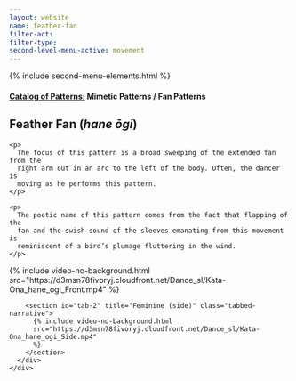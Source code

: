 ```yaml
---
layout: website
name: feather-fan
filter-act:
filter-type:
second-level-menu-active: movement
---
```


{% include second-menu-elements.html %}

<main class="page-content">
  <div class="text-container">
    <h4>
      <a href="/movement/">Catalog of Patterns:</a> Mimetic Patterns / Fan
      Patterns
    </h4>
    <h2>Feather Fan (<em>hane ōgi</em>)</h2>

    <p>
      The focus of this pattern is a broad sweeping of the extended fan from the
      right arm out in an arc to the left of the body. Often, the dancer is
      moving as he performs this pattern.
    </p>

    <p>
      The poetic name of this pattern comes from the fact that flapping of the
      fan and the swish sound of the sleeves emanating from this movement is
      reminiscent of a bird’s plumage fluttering in the wind.
    </p>
  </div>

  <div class="tabs-container">
    <div class="tabs-container__links">
      <div class="wrapper">
        <div id="tabs"></div>
      </div>
    </div>
    <div class="tabs-container__content">
      <div class="wrapper">
        <section id="tab-1" title="Feminine (front)" class="tabbed-narrative">
          {% include video-no-background.html
          src="https://d3msn78fivoryj.cloudfront.net/Dance_sl/Kata-Ona_hane_ogi_Front.mp4"
          %}
        </section>

        <section id="tab-2" title="Feminine (side)" class="tabbed-narrative">
          {% include video-no-background.html
          src="https://d3msn78fivoryj.cloudfront.net/Dance_sl/Kata-Ona_hane_ogi_Side.mp4"
          %}
        </section>
      </div>
    </div>
  </div>
</main>
